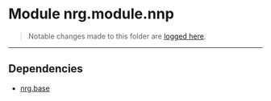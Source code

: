 # Module nrg.module.nnp

> Notable changes made to this folder are [logged here](doc/CHANGELOG.md).

***
## Dependencies
* [nrg.base](../../../../../ZEBASE/src/nrg/base/README.md)
